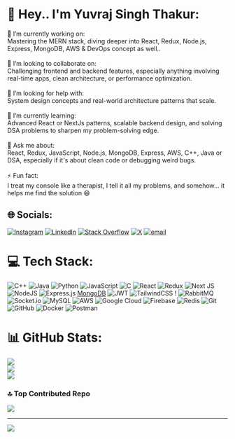 # 💫 Hey.. I'm Yuvraj Singh Thakur:
🔭 I’m currently working on:  <br>Mastering the MERN stack, diving deeper into React, Redux, Node.js, Express, MongoDB, AWS & DevOps concept as well..<br><br>🤝 I’m looking to collaborate on:  <br>Challenging frontend and backend features, especially anything involving real-time apps, clean architecture, or performance optimization.<br><br>💬 I’m looking for help with:  <br>System design concepts and real-world architecture patterns that scale.<br><br>🌱 I’m currently learning:  <br>Advanced React or NextJs patterns, scalable backend design, and solving DSA problems to sharpen my problem-solving edge.<br><br>💬 Ask me about:  <br>React, Redux, JavaScript, Node.js, MongoDB, Express, AWS, C++, Java or DSA, especially if it's about clean code or debugging weird bugs.<br><br>⚡ Fun fact:  <br>I treat my console like a therapist, I tell it all my problems, and somehow... it helps me find the solution 😄<br>


## 🌐 Socials:
[![Instagram](https://img.shields.io/badge/Instagram-%23E4405F.svg?logo=Instagram&logoColor=white)](https://instagram.com/___.yuviiiii.___) [![LinkedIn](https://img.shields.io/badge/LinkedIn-%230077B5.svg?logo=linkedin&logoColor=white)](https://www.linkedin.com/in/yuvi-thakur/) [![Stack Overflow](https://img.shields.io/badge/-Stackoverflow-FE7A16?logo=stack-overflow&logoColor=white)](https://stackoverflow.com/users/21957757) [![X](https://img.shields.io/badge/X-black.svg?logo=X&logoColor=white)](https://x.com/Yuvraj_S_Thakur) [![email](https://img.shields.io/badge/Email-D14836?logo=gmail&logoColor=white)](mailto:yuvithakur1311@gmail.com) 

# 💻 Tech Stack:
![C++](https://img.shields.io/badge/c++-%2300599C.svg?style=for-the-badge&logo=c%2B%2B&logoColor=white) ![Java](https://img.shields.io/badge/java-%23ED8B00.svg?style=for-the-badge&logo=openjdk&logoColor=white) ![Python](https://img.shields.io/badge/python-3670A0?style=for-the-badge&logo=python&logoColor=ffdd54) ![JavaScript](https://img.shields.io/badge/javascript-%23323330.svg?style=for-the-badge&logo=javascript&logoColor=%23F7DF1E) ![C](https://img.shields.io/badge/c-%2300599C.svg?style=for-the-badge&logo=c&logoColor=white) ![React](https://img.shields.io/badge/react-%2320232a.svg?style=for-the-badge&logo=react&logoColor=%2361DAFB)  ![Redux](https://img.shields.io/badge/redux-%23593d88.svg?style=for-the-badge&logo=redux&logoColor=white) ![Next JS](https://img.shields.io/badge/Next-black?style=for-the-badge&logo=next.js&logoColor=white) ![NodeJS](https://img.shields.io/badge/node.js-6DA55F?style=for-the-badge&logo=node.js&logoColor=white)  ![Express.js](https://img.shields.io/badge/express.js-%23404d59.svg?style=for-the-badge&logo=express&logoColor=%2361DAFB) [MongoDB](https://img.shields.io/badge/MongoDB-%234ea94b.svg?style=for-the-badge&logo=mongodb&logoColor=white) ![JWT](https://img.shields.io/badge/JWT-black?style=for-the-badge&logo=JSON%20web%20tokens) ![TailwindCSS](https://img.shields.io/badge/tailwindcss-%2338B2AC.svg?style=for-the-badge&logo=tailwind-css&logoColor=white) ! ![RabbitMQ](https://img.shields.io/badge/rabbitmq-FF6600?style=for-the-badge&logo=rabbitmq&logoColor=white)  ![Socket.io](https://img.shields.io/badge/Socket.io-black?style=for-the-badge&logo=socket.io&badgeColor=010101) ![MySQL](https://img.shields.io/badge/mysql-4479A1.svg?style=for-the-badge&logo=mysql&logoColor=white)  ![AWS](https://img.shields.io/badge/AWS-%23FF9900.svg?style=for-the-badge&logo=amazon-aws&logoColor=white) ![Google Cloud](https://img.shields.io/badge/GoogleCloud-%234285F4.svg?style=for-the-badge&logo=google-cloud&logoColor=white) ![Firebase](https://img.shields.io/badge/firebase-%23039BE5.svg?style=for-the-badge&logo=firebase)  ![Redis](https://img.shields.io/badge/redis-%23DD0031.svg?style=for-the-badge&logo=redis&logoColor=white)  ![Git](https://img.shields.io/badge/git-%23F05033.svg?style=for-the-badge&logo=git&logoColor=white) ![GitHub](https://img.shields.io/badge/github-%23121011.svg?style=for-the-badge&logo=github&logoColor=white) ![Docker](https://img.shields.io/badge/docker-%230db7ed.svg?style=for-the-badge&logo=docker&logoColor=white) ![Postman](https://img.shields.io/badge/Postman-FF6C37?style=for-the-badge&logo=postman&logoColor=white)
# 📊 GitHub Stats:
![](https://github-readme-stats.vercel.app/api?username=yuvraj-thakur1311&theme=one_dark_pro&hide_border=false&include_all_commits=true&count_private=true)<br/>
![](https://nirzak-streak-stats.vercel.app/?user=yuvraj-thakur1311&theme=one_dark_pro&hide_border=false)<br/>
![](https://github-readme-stats.vercel.app/api/top-langs/?username=yuvraj-thakur1311&theme=one_dark_pro&hide_border=false&include_all_commits=true&count_private=true&layout=compact)

### 🔝 Top Contributed Repo
![](https://github-contributor-stats.vercel.app/api?username=yuvraj-thakur1311&limit=5&theme=github_dark_dimmed&combine_all_yearly_contributions=true)

---
[![](https://visitcount.itsvg.in/api?id=yuvraj-thakur1311&icon=9&color=1)](https://visitcount.itsvg.in)

<!-- Proudly created with GPRM ( https://gprm.itsvg.in ) -->
